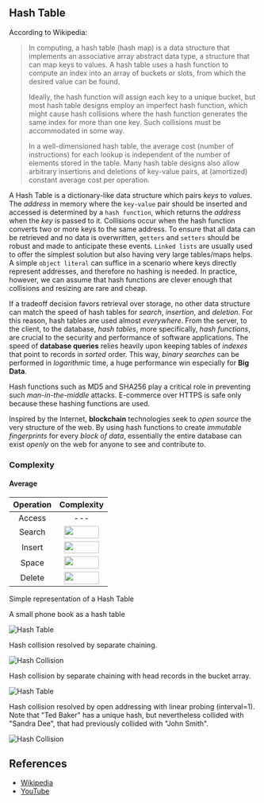 ## Hash Table

According to Wikipedia:

> In computing, a hash table (hash map) is a data structure that implements an associative array abstract data type, a structure that can map keys to values. A hash table uses a hash function to compute an index into an array of buckets or slots, from which the desired value can be found.
>
> Ideally, the hash function will assign each key to a unique bucket, but most hash table designs employ an imperfect hash function, which might cause hash collisions where the hash function generates the same index for more than one key. Such collisions must be accommodated in some way.
>
> In a well-dimensioned hash table, the average cost (number of instructions) for each lookup is independent of the number of elements stored in the table. Many hash table designs also allow arbitrary insertions and deletions of key-value pairs, at (amortized) constant average cost per operation.

A Hash Table is a dictionary-like data structure which pairs *keys* to *values*. The *address* in memory where the `key-value` pair should be inserted and accessed is determined by a `hash function`, which returns the *address* when the *key* is passed to it. Collisions occur when the hash function converts two or more keys to the same address. To ensure that all data can be retrieved and no data is overwritten, `getters` and `setters` should be robust and made to anticipate these events. `Linked lists` are usually used to offer the simplest solution but also having very large tables/maps helps. A simple `object literal` can suffice in a scenario where keys directly represent addresses, and therefore no hashing is needed. In practice, however, we can assume that hash functions are clever enough that collisions and resizing are rare and cheap.

If a tradeoff decision favors retrieval over storage, no other data structure can match the speed of hash tables for *search*, *insertion*, and *deletion*. For this reason, hash tables are used almost *everywhere*. From the server, to the client, to the database, *hash tables*, more specifically, *hash functions*, are crucial to the security and performance of software applications. The speed of **database queries** relies heavily upon keeping tables of *indexes* that point to records in *sorted* order. This way, *binary searches* can be performed in *logarithmic* time, a huge performance win especially for **Big Data**.

Hash functions such as MD5 and SHA256 play a critical role in preventing such *man-in-the-middle* attacks. E-commerce over HTTPS is safe only because these hashing functions are used.

Inspired by the Internet, **blockchain** technologies seek to *open source* the very structure of the web. By using hash functions to create *immutable fingerprints* for every *block of data*, essentially the entire database can exist *openly* on the web for anyone to see and contribute to.

### Complexity

#### Average

| Operation | Complexity |
| :-------: | :--------: |
| Access    | ---        |
| Search    | <img src="/assets/constant-time.svg?invert_in_darkmode&sanitize=true" align=middle width=70.05992069999998pt height=24.65753399999998pt/> |
| Insert    | <img src="/assets/constant-time.svg?invert_in_darkmode&sanitize=true" align=middle width=70.05992069999998pt height=24.65753399999998pt/> |
| Space     | <img src="/assets/linear-time.svg?invert_in_darkmode&sanitize=true" align=middle width=70.05992069999998pt height=24.65753399999998pt/> |
| Delete    | <img src="/assets/constant-time.svg?invert_in_darkmode&sanitize=true" align=middle width=70.05992069999998pt height=24.65753399999998pt/> |

Simple representation of a Hash Table

A small phone book as a hash table

![Hash Table](https://upload.wikimedia.org/wikipedia/commons/7/7d/Hash_table_3_1_1_0_1_0_0_SP.svg)

Hash collision resolved by separate chaining.

![Hash Collision](https://upload.wikimedia.org/wikipedia/commons/d/d0/Hash_table_5_0_1_1_1_1_1_LL.svg)

Hash collision by separate chaining with head records in the bucket array.

![Hash Table](https://upload.wikimedia.org/wikipedia/commons/thumb/5/5a/Hash_table_5_0_1_1_1_1_0_LL.svg/1000px-Hash_table_5_0_1_1_1_1_0_LL.svg.png)

Hash collision resolved by open addressing with linear probing (interval=1). Note that "Ted Baker" has a unique hash, but nevertheless collided with "Sandra Dee", that had previously collided with "John Smith".

![Hash Collision](https://upload.wikimedia.org/wikipedia/commons/thumb/b/bf/Hash_table_5_0_1_1_1_1_0_SP.svg/760px-Hash_table_5_0_1_1_1_1_0_SP.svg.png)

## References

- [Wikipedia](https://en.wikipedia.org/wiki/Hash_table)
- [YouTube](https://www.youtube.com/watch?v=shs0KM3wKv8&index=4&list=PLLXdhg_r2hKA7DPDsunoDZ-Z769jWn4R8)
